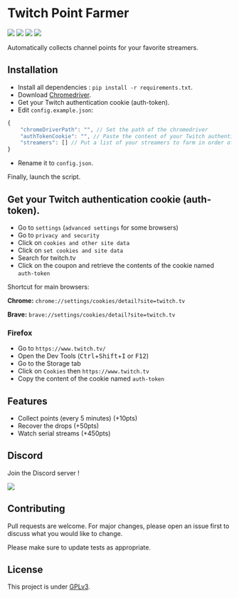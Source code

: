 # Twitch Point Farmer

![](https://img.shields.io/codefactor/grade/github/Darkempire78/Twitch-Point-Farmer?style=for-the-badge) ![](https://img.shields.io/github/repo-size/Darkempire78/Twitch-Point-Farmer?style=for-the-badge) ![](https://img.shields.io/badge/SOURCERY-ENABLED-green?style=for-the-badge) <a href="https://discord.com/invite/sPvJmY7mcV"><img src="https://img.shields.io/discord/831524351311609907?color=%237289DA&label=DISCORD&style=for-the-badge"></a>

Automatically collects channel points for your favorite streamers.

## Installation

* Install all dependencies : ``pip install -r requirements.txt``.
* Download [Chromedriver](https://chromedriver.chromium.org/downloads).
* Get your Twitch authentication cookie (auth-token).
* Edit `config.example.json`:

```Javascript
{
    "chromeDriverPath": "", // Set the path of the chromedriver
    "authTokenCookie": "", // Paste the content of your Twitch authentication cookie (auth-token)
    "streamers": [] // Put a list of your streamers to farm in order of preference (ex: ["streamerName1", "streamerName2", ...])
}
```

* Rename it to `config.json`.

Finally, launch the script.

## Get your Twitch authentication cookie (auth-token).

* Go to `settings` (`advanced settings` for some browsers)
* Go to `privacy and security`
* Click on `cookies and other site data`
* Click on `set cookies and site data`
* Search for twitch.tv
* Click on the coupon and retrieve the contents of the cookie named `auth-token`

Shortcut for main browsers:

**Chrome:** `chrome://settings/cookies/detail?site=twitch.tv`

**Brave:** `brave://settings/cookies/detail?site=twitch.tv`

### Firefox

* Go to `https://www.twitch.tv/`
* Open the Dev Tools (<kbd>Ctrl</kbd>+<kbd>Shift</kbd>+<kbd>I</kbd> or <kbd>F12</kbd>)
* Go to the Storage tab
* Click on `Cookies` then `https://www.twitch.tv`
* Copy the content of the cookie named `auth-token`

## Features

* Collect points (every 5 minutes) (+10pts)
* Recover the drops (+50pts)
* Watch serial streams (+450pts)

## Discord

Join the Discord server !

[![](https://i.imgur.com/UfyvtOL.png)](https://discord.gg/sPvJmY7mcV)

## Contributing

Pull requests are welcome. For major changes, please open an issue first to discuss what you would like to change.

Please make sure to update tests as appropriate.

## License

This project is under [GPLv3](https://github.com/Darkempire78/Raid-Protect-Discord-Bot/blob/master/LICENSE).
